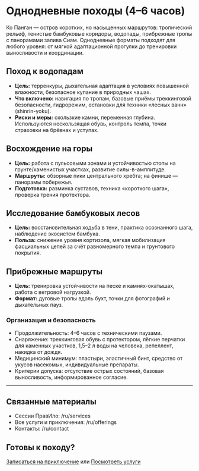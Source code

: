 # Однодневные походы (4–6 часов)

Ко Панган — остров коротких, но насыщенных маршрутов: тропический рельеф, тенистые бамбуковые коридоры, водопады, прибрежные тропы с панорамами залива Сиам. Однодневные форматы подходят для любого уровня: от мягкой адаптационной прогулки до тренировки выносливости и координации.

## Поход к водопадам
- **Цель:** терренкуры, дыхательная адаптация в условиях повышенной влажности, безопасное купание в природных чашах.
- **Что включено:** навигация по тропам, базовые приёмы треккинговой безопасности, гидрорежим, остановки для техники «лесных ванн» (shinrin-yoku).
- **Риски и меры:** скользкие камни, переменная глубина. Используются нескользящая обувь, контроль темпа, точки страховки на брёвнах и уступах.

## Восхождение на горы
- **Цель:** работа с пульсовыми зонами и устойчивостью стопы на грунте/каменистых участках, развитие силы-в-амплитуде.
- **Маршруты:** обзорные пики центрального хребта; на финише — панорамы побережья.
- **Подготовка:** разминка суставов, техника «короткого шага», проверка трения протектора.

## Исследование бамбуковых лесов
- **Цель:** восстановительная ходьба в тени, практика осознанного шага, наблюдение экосистем бамбука.
- **Польза:** снижение уровня кортизола, мягкая мобилизация фасциальных цепей за счёт равномерного темпа и грунтового покрытия.

## Прибрежные маршруты
- **Цель:** тренировка устойчивости на песке и камнях-окатышах, работа с ветровой нагрузкой.
- **Формат:** дуговые тропы вдоль бухт, точки для фотографий и дыхательных пауз.

### Организация и безопасность
- Продолжительность: 4–6 часов с техническими паузами.
- Снаряжение: треккинговая обувь с протектором, лёгкие перчатки для каменных участков, 1,5–2 л воды на человека, репеллент, накидка от дождя.
- Медицинский минимум: пластыри, эластичный бинт, средство от укусов насекомых, индивидуальные препараты.
- Критерии допуска: отсутствие острых состояний, базовая выносливость, информированное согласие.

---

## Связанные материалы
- Сессии ПравИло: /ru/services
- Все услуги и приключения: /ru/offerings
- Контакты: /ru/contact

## Готовы к походу?
[Записаться на приключение](/ru/contact) или [Посмотреть услуги](/ru/services)
